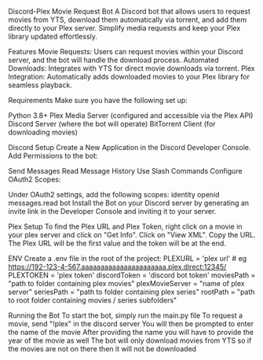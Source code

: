 Discord-Plex Movie Request Bot
A Discord bot that allows users to request movies from YTS, download them automatically via torrent, and add them directly to your Plex server. Simplify media requests and keep your Plex library updated effortlessly.

Features
Movie Requests: Users can request movies within your Discord server, and the bot will handle the download process.
Automated Downloads: Integrates with YTS for direct movie downloads via torrent.
Plex Integration: Automatically adds downloaded movies to your Plex library for seamless playback.

Requirements
Make sure you have the following set up:

Python 3.8+
Plex Media Server (configured and accessible via the Plex API)
Discord Server (where the bot will operate)
BitTorrent Client (for downloading movies)

Discord Setup
Create a New Application in the Discord Developer Console.
Add Permissions to the bot:

Send Messages
Read Message History
Use Slash Commands
Configure OAuth2 Scopes:

Under OAuth2 settings, add the following scopes:
identity
openid
messages.read
bot
Install the Bot on your Discord server by generating an invite link in the Developer Console and inviting it to your server.

Plex Setup
To find the Plex URL and Plex Token, right click on a movie in your plex server and click on "Get Info". Click on "View XML". Copy the URL. The Plex URL will be the first value and the token will be at the end.

ENV
Create a .env file in the root of the project:
PLEXURL = 'plex url' # eg https://192-123-4-567.aaaaaaaaaaaaaaaaaaaaaa.plex.direct:12345/
PLEXTOKEN = 'plex token'
discordToken = 'discord bot token'
moviesPath = "path to folder containing plex movies"
plexMovieServer = "name of plex server"
seriesPath = "path to folder containing plex series"
rootPath = "path to root folder containing movies / series subfolders"

Running the Bot
To start the bot, simply run the main.py file
To request a movie, send "!plex" in the discord server
You will then be prompted to enter the name of the movie
After providing the name you will have to provide the year of the movie as well
The bot will only download movies from YTS so if the movies are not on there then it will not be downloaded

